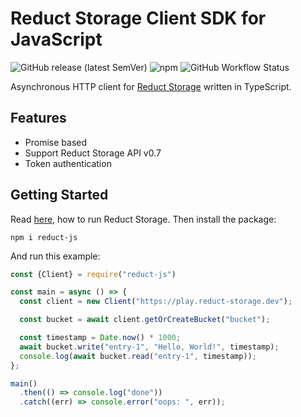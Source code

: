 # Reduct Storage Client SDK for JavaScript

![GitHub release (latest SemVer)](https://img.shields.io/github/v/release/reduct-storage/reduct-js)
![npm](https://img.shields.io/npm/dw/reduct-js)
![GitHub Workflow Status](https://img.shields.io/github/workflow/status/reduct-storage/reduct-js/ci)

Asynchronous HTTP client for [Reduct Storage](https://reduct-storage.dev) written in TypeScript.

## Features

* Promise based
* Support Reduct Storage API v0.7
* Token authentication

## Getting Started

Read [here](https://docs.reduct-storage.dev/#start-with-docker), how to run Reduct Storage.
Then install the package:

```
npm i reduct-js
```

And run this example:

```js
const {Client} = require("reduct-js")

const main = async () => {
  const client = new Client("https://play.reduct-storage.dev");

  const bucket = await client.getOrCreateBucket("bucket");

  const timestamp = Date.now() * 1000;
  await bucket.write("entry-1", "Hello, World!", timestamp);
  console.log(await bucket.read("entry-1", timestamp));
};

main()
  .then(() => console.log("done"))
  .catch((err) => console.error("oops: ", err));

```
